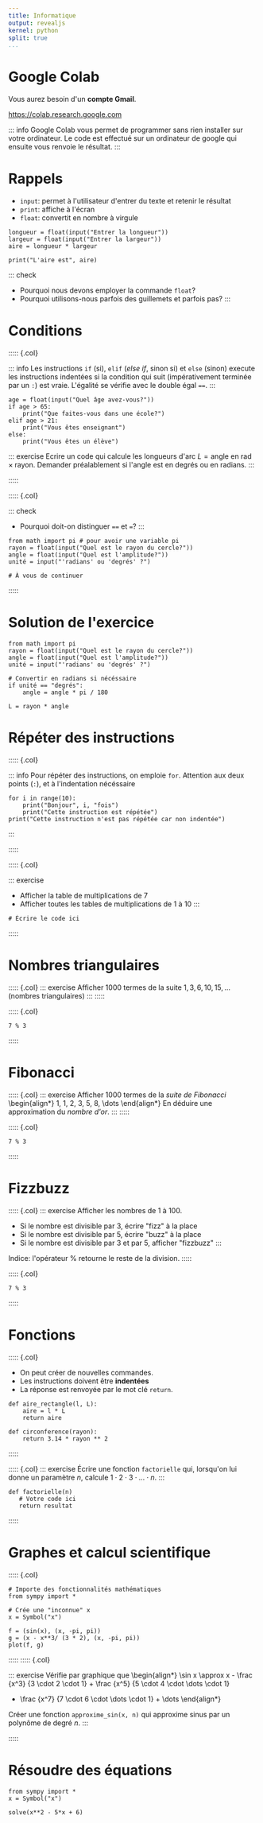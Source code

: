 ```yaml
---
title: Informatique
output: revealjs
kernel: python
split: true
...
```


# Google Colab

Vous aurez besoin d'un **compte Gmail**.

<https://colab.research.google.com>

::: info
Google Colab vous permet de programmer sans rien installer sur votre ordinateur.
Le code est effectué sur un ordinateur de google
qui ensuite vous renvoie le résultat.
:::

# Rappels

- `input`: permet à l'utilisateur d'entrer du texte et retenir le résultat
- `print`: affiche à l'écran
- `float`: convertit en nombre à virgule

~~~ {.python .jupyter}
longueur = float(input("Entrer la longueur"))
largeur = float(input("Entrer la largeur"))
aire = longueur * largeur

print("L'aire est", aire)
~~~

::: check
- Pourquoi nous devons employer la commande `float`?
- Pourquoi utilisons-nous parfois des guillemets et parfois pas?
:::

# Conditions

::::: {.col}

::: info
Les instructions `if` (si), `elif` (*else if*, sinon si) et `else` (sinon)
execute les instructions indentées
si la condition qui suit (impérativement terminée par un `:`)
est vraie.
L'égalité se vérifie avec le double égal `==`.
:::

~~~ {.python .jupyter}
age = float(input("Quel âge avez-vous?"))
if age > 65:
    print("Que faites-vous dans une école?")
elif age > 21:
    print("Vous êtes enseignant")
else:
    print("Vous êtes un élève")
~~~

::: exercise
Ecrire un code qui calcule les longueurs d'arc $L = \text{angle en rad} \times \text{rayon}$.
Demander préalablement si l'angle est en degrés ou en radians.
:::

:::::

::::: {.col}

::: check
- Pourquoi doit-on distinguer `==` et `=`?
:::

~~~ {.python .jupyter}
from math import pi # pour avoir une variable pi
rayon = float(input("Quel est le rayon du cercle?"))
angle = float(input("Quel est l'amplitude?"))
unité = input("'radians' ou 'degrés' ?")

# À vous de continuer
~~~

:::::

# Solution de l'exercice

~~~ {.python .jupyter}
from math import pi
rayon = float(input("Quel est le rayon du cercle?"))
angle = float(input("Quel est l'amplitude?"))
unité = input("'radians' ou 'degrés' ?")

# Convertir en radians si nécéssaire
if unité == "degrés":
    angle = angle * pi / 180

L = rayon * angle
~~~

# Répéter des instructions

::::: {.col}

::: info
Pour répéter des instructions, on emploie `for`.
Attention aux deux points (`:`),
et à l'indentation nécéssaire

~~~ {.python .jupyter}
for i in range(10):
    print("Bonjour", i, "fois")
    print("Cette instruction est répétée")
print("Cette instruction n'est pas répétée car non indentée")
~~~
:::

:::::

::::: {.col}

::: exercise
- Afficher la table de multiplications de $7$
- Afficher toutes les tables de multiplications de $1$ à $10$
:::

~~~ {.python .jupyter}
# Écrire le code ici
~~~
:::::

# Nombres triangulaires

::::: {.col}
::: exercise
Afficher $1000$ termes de la suite $1, 3, 6, 10, 15, \dots$ (nombres triangulaires)
:::
:::::

::::: {.col}
~~~ {.python .jupyter}
7 % 3
~~~
:::::

# Fibonacci

::::: {.col}
::: exercise
Afficher $1000$ termes de la *suite de Fibonacci*
\begin{align*}
1, 1, 2, 3, 5, 8, \dots
\end{align*}
En déduire une approximation du *nombre d'or*.
:::
:::::

::::: {.col}
~~~ {.python .jupyter}
7 % 3
~~~
:::::

# Fizzbuzz

::::: {.col}
::: exercise
Afficher les nombres de $1$ à $100$.

- Si le nombre est divisible par $3$, écrire "fizz" à la place
- Si le nombre est divisible par $5$, écrire "buzz" à la place
- Si le nombre est divisible par $3$ et par $5$, afficher "fizzbuzz"
:::

Indice: l'opérateur $\%$ retourne le reste de la division.
:::::

::::: {.col}
~~~ {.python .jupyter}
7 % 3
~~~
:::::

# Fonctions

::::: {.col}

- On peut créer de nouvelles commandes.
- Les instructions doivent être **indentées**
- La réponse est renvoyée par le mot clé `return`.

~~~ {.python .jupyter}
def aire_rectangle(l, L):
    aire = l * L
    return aire

def circonference(rayon):
    return 3.14 * rayon ** 2
~~~

:::::

::::: {.col}
::: exercise
Écrire une fonction `factorielle` qui,
lorsqu'on lui donne un paramètre $n$,
calcule $1 \cdot 2 \cdot 3 \cdot \dots \cdot n$.
:::

~~~ {.python .jupyter}
def factorielle(n)
   # Votre code ici
   return resultat
~~~
:::::

# Graphes et calcul scientifique

::::: {.col}

~~~ {.python .jupyter}
# Importe des fonctionnalités mathématiques
from sympy import *

# Crée une "inconnue" x
x = Symbol("x")

f = (sin(x), (x, -pi, pi))
g = (x - x**3/ (3 * 2), (x, -pi, pi))
plot(f, g)
~~~

:::::
::::: {.col}

::: exercise
Vérifie par graphique que
\begin{align*}
\sin x \approx x - \frac {x^3} {3 \cdot 2 \cdot 1} + \frac {x^5} {5 \cdot 4 \cdot \dots \cdot 1}
- \frac {x^7} {7 \cdot 6 \cdot \dots \cdot 1} + \dots
\end{align*}

Créer une fonction `approxime_sin(x, n)` qui approxime sinus par un polynôme de degré $n$.
:::

:::::

# Résoudre des équations

~~~ {.python .jupyter}
from sympy import *
x = Symbol("x")

solve(x**2 - 5*x + 6)
~~~
